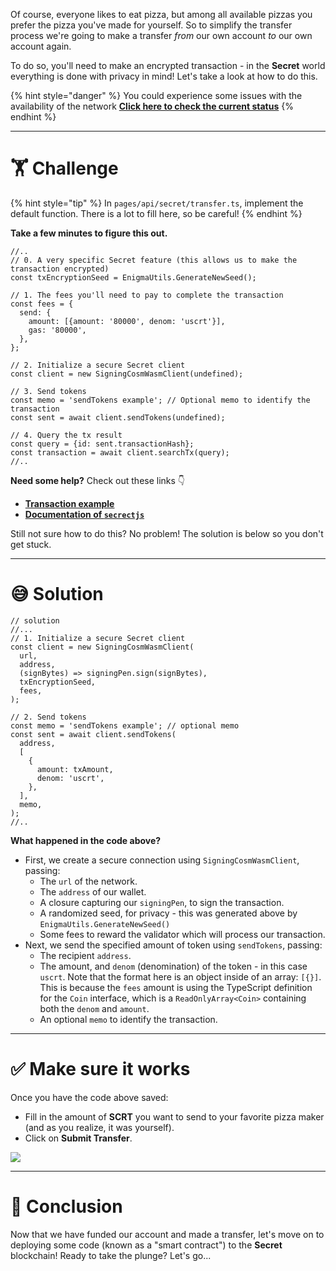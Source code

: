 Of course, everyone likes to eat pizza, but among all available pizzas you prefer the pizza you've made for yourself. So to simplify the transfer process we're going to make a transfer _from_ our own account _to_ our own account again.

To do so, you'll need to make an encrypted transaction - in the **Secret** world everything is done with privacy in mind! Let's take a look at how to do this.

{% hint style="danger" %}
You could experience some issues with the availability of the network [**Click here to check the current status**](https://secretnodes.com/secret/chains/holodeck-2)
{% endhint %}

---

# 🏋️ Challenge

{% hint style="tip" %}
In `pages/api/secret/transfer.ts`, implement the default function. There is a lot to fill here, so be careful!
{% endhint %}

**Take a few minutes to figure this out.**

```tsx
//..
// 0. A very specific Secret feature (this allows us to make the transaction encrypted)
const txEncryptionSeed = EnigmaUtils.GenerateNewSeed();

// 1. The fees you'll need to pay to complete the transaction
const fees = {
  send: {
    amount: [{amount: '80000', denom: 'uscrt'}],
    gas: '80000',
  },
};

// 2. Initialize a secure Secret client
const client = new SigningCosmWasmClient(undefined);

// 3. Send tokens
const memo = 'sendTokens example'; // Optional memo to identify the transaction
const sent = await client.sendTokens(undefined);

// 4. Query the tx result
const query = {id: sent.transactionHash};
const transaction = await client.searchTx(query);
//..
```

**Need some help?** Check out these links 👇

- [**Transaction example**](https://github.com/enigmampc/SecretJS-Templates/blob/master/4_transactions/send.js)
- [**Documentation of `secrectjs`**](https://github.com/enigmampc/SecretNetwork/tree/master/cosmwasm-js/packages/sdk)

Still not sure how to do this? No problem! The solution is below so you don't get stuck.

---

# 😅 Solution

```tsx
// solution
//...
// 1. Initialize a secure Secret client
const client = new SigningCosmWasmClient(
  url,
  address,
  (signBytes) => signingPen.sign(signBytes),
  txEncryptionSeed,
  fees,
);

// 2. Send tokens
const memo = 'sendTokens example'; // optional memo
const sent = await client.sendTokens(
  address,
  [
    {
      amount: txAmount,
      denom: 'uscrt',
    },
  ],
  memo,
);
//..
```

**What happened in the code above?**

- First, we create a secure connection using `SigningCosmWasmClient`, passing:
  - The `url` of the network.
  - The `address` of our wallet.
  - A closure capturing our `signingPen`, to sign the transaction.
  - A randomized seed, for privacy - this was generated above by `EnigmaUtils.GenerateNewSeed()`
  - Some fees to reward the validator which will process our transaction.
- Next, we send the specified amount of token using `sendTokens`, passing:
  - The recipient `address`.
  - The amount, and `denom` (denomination) of the token - in this case `uscrt`. Note that the format here is an object inside of an array: `[{}]`. This is because the `fees` amount is using the TypeScript definition for the `Coin` interface, which is a `ReadOnlyArray<Coin>` containing both the `denom` and `amount`.
  - An optional `memo` to identify the transaction.

---

# ✅ Make sure it works

Once you have the code above saved:

- Fill in the amount of **SCRT** you want to send to your favorite pizza maker (and as you realize, it was yourself).
- Click on **Submit Transfer**.

![](https://raw.githubusercontent.com/figment-networks/learn-web3-dapp/main/markdown/__images__/secret/secret-transfer.gif)

---

# 🏁 Conclusion

Now that we have funded our account and made a transfer, let's move on to deploying some code (known as a "smart contract") to the **Secret** blockchain! Ready to take the plunge? Let's go...
